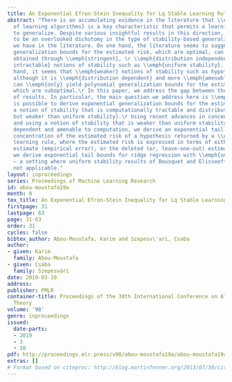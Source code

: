 ```yaml
---
title: An Exponential Efron-Stein Inequality for Lq Stable Learning Rules
abstract: "There is an accumulating evidence in the literature that \\emph{stability
  of learning algorithms} is a key characteristic that permits a learning algorithm
  to generalize. Despite various insightful results in this direction, there seems
  to be an overlooked dichotomy in the type of stability-based generalization bounds
  we have in the literature. On one hand, the literature seems to suggest that exponential
  generalization bounds for the estimated risk, which are optimal, can be \\emph{only}
  obtained through \\emph{stringent}, \r \\emph{distribution independent} and \\emph{computationally
  intractable} notions of stability such as \\emph{uniform stability}. On the other
  hand, it seems that \\emph{weaker} notions of stability such as hypothesis stability,
  although it is \\emph{distribution dependent} and more \\emph{amenable} to computation,
  can \\emph{only} yield polynomial generalization bounds for the estimated risk,
  which are suboptimal.\r In this paper, we address the gap between these two regimes
  of results. In particular, the main question we address here is \\emph{whether it
  is possible to derive exponential generalization bounds for the estimated risk using
  a notion of stability that is computationally tractable and distribution dependent,
  but weaker than uniform stability}.\r Using recent advances in concentration inequalities,
  and using a notion of stability that is weaker than uniform stability but distribution
  dependent and amenable to computation, we derive an exponential tail bound for the
  concentration of the estimated risk of a hypothesis returned by a \\emph{general}
  learning rule, where the estimated risk is expressed in terms of either the resubstitution
  estimate (empirical error), or the deleted (or, leave-one-out) estimate. As an illustration
  we derive exponential tail bounds for ridge regression with \\emph{unbounded responses}
  – a setting where uniform stability results of Bousquet and Elisseeff (2002) are
  not applicable."
layout: inproceedings
series: Proceedings of Machine Learning Research
id: abou-moustafa19a
month: 0
tex_title: An Exponential Efron-Stein Inequality for Lq Stable Learning Rules
firstpage: 31
lastpage: 63
page: 31-63
order: 31
cycles: false
bibtex_author: Abou-Moustafa, Karim and Szepesv\'ari, Csaba
author:
- given: Karim
  family: Abou-Moustafa
- given: Csaba
  family: Szepesvári
date: 2019-03-10
address: 
publisher: PMLR
container-title: Proceedings of the 30th International Conference on Algorithmic Learning
  Theory
volume: '98'
genre: inproceedings
issued:
  date-parts:
  - 2019
  - 3
  - 10
pdf: http://proceedings.mlr.press/v98/abou-moustafa19a/abou-moustafa19a.pdf
extras: []
# Format based on citeproc: http://blog.martinfenner.org/2013/07/30/citeproc-yaml-for-bibliographies/
---
```


